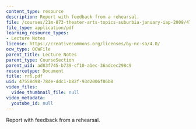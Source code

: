 ```yaml
---
content_type: resource
description: Report with feedback from a rehearsal.
file: /courses/21m-873-theater-arts-topics-suburbia-january-iap-2008/47558d9878deddc1b82f93d2006f86b8_rr6.pdf
file_type: application/pdf
learning_resource_types:
- Lecture Notes
license: https://creativecommons.org/licenses/by-nc-sa/4.0/
ocw_type: OCWFile
parent_title: Lecture Notes
parent_type: CourseSection
parent_uid: ad83f745-b739-cf10-a1ec-36adcec298c9
resourcetype: Document
title: rr6.pdf
uid: 47558d98-78de-ddc1-b82f-93d2006f86b8
video_files:
  video_thumbnail_file: null
video_metadata:
  youtube_id: null
---
```

Report with feedback from a rehearsal.